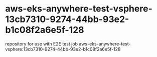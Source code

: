 # aws-eks-anywhere-test-vsphere-13cb7310-9274-44bb-93e2-b1c08f2a6e5f-128
repository for use with E2E test job aws-eks-anywhere-test-vsphere:13cb7310-9274-44bb-93e2-b1c08f2a6e5f-128
